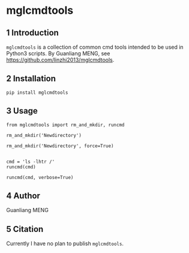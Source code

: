 # mglcmdtools

## 1 Introduction

`mglcmdtools` is a collection of common cmd tools intended to be used in Python3 scripts. By Guanliang MENG, see https://github.com/linzhi2013/mglcmdtools. 


## 2 Installation

    pip install mglcmdtools


## 3 Usage
    
    from mglcmdtools import rm_and_mkdir, runcmd

    rm_and_mkdir('Newdirectory')

    rm_and_mkdir('Newdirectory', force=True)


    cmd = 'ls -lhtr /'
    runcmd(cmd)

    runcmd(cmd, verbose=True)

## 4 Author
Guanliang MENG

## 5 Citation
Currently I have no plan to publish `mglcmdtools`.







